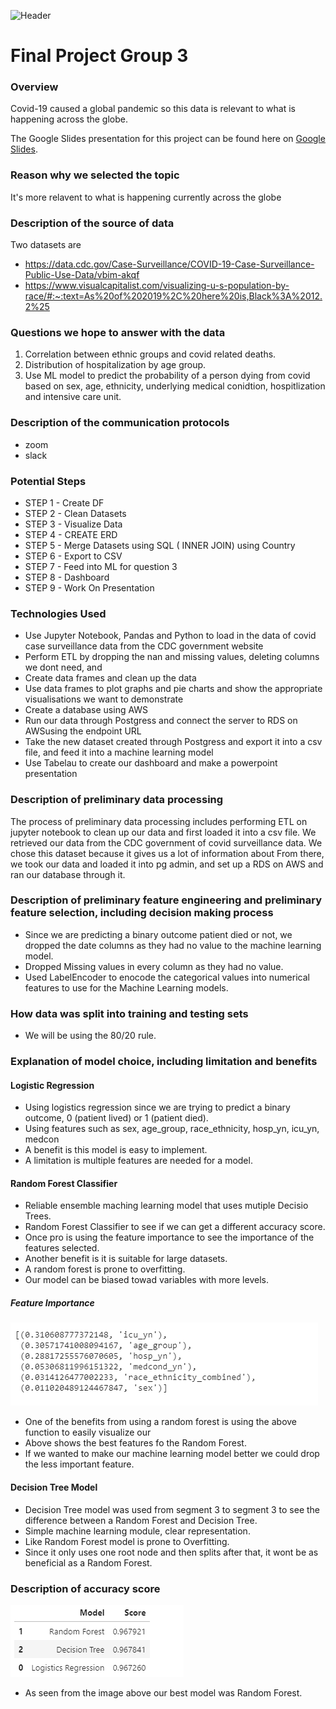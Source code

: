  ![Header](covid_19.png) 
 
# Final Project Group 3


 




### Overview
Covid-19 caused a global pandemic so this data is  relevant to what is happening across the globe. 





The Google Slides presentation for this project can be found 
here on [Google Slides](https://docs.google.com/presentation/d/1R6NoK6VatRhL9BzGuit1nTV8Zf-JTV8qRfew4igPopU/edit#slide=id.gc12a178845_0_155).

### Reason why we selected the topic 
It's more relavent to what is happening currently across the globe

### Description of the source of data
Two datasets are
- https://data.cdc.gov/Case-Surveillance/COVID-19-Case-Surveillance-Public-Use-Data/vbim-akqf
- https://www.visualcapitalist.com/visualizing-u-s-population-by-race/#:~:text=As%20of%202019%2C%20here%20is,Black%3A%2012.2%25


### Questions we hope to answer with the data

1.   Correlation between ethnic groups and covid related deaths. 
2. Distribution of hospitalization by age group.
3.  Use ML model to predict the probability of a person dying from covid based on sex, age, ethnicity, underlying medical conidtion, hospitlization and  intensive care unit.


### Description of the communication protocols
- zoom
- slack

### Potential Steps
- STEP 1 - Create DF 
- STEP 2 - Clean Datasets 
- STEP 3 - Visualize Data
- STEP 4 - CREATE ERD
- STEP 5 - Merge Datasets using SQL ( INNER JOIN) using Country
- STEP 6 - Export to CSV
- STEP 7 - Feed into ML for question 3
- STEP 8 - Dashboard
- STEP 9 - Work On Presentation

### Technologies Used 

- Use Jupyter Notebook, Pandas and Python to load in the data of covid case surveillance data from the CDC government website
- Perform ETL by dropping the nan and missing values, deleting columns we dont need, and 
- Create data frames and clean up the data 
- Use data frames to plot graphs and pie charts and show the appropriate visualisations we want to demonstrate 
- Create a database using AWS
- Run our data through Postgress and connect the server to RDS on AWSusing the endpoint URL
- Take the new dataset created through Postgress and export it into a csv file, and feed it into a machine learning model
- Use Tabelau to create our dashboard and make a powerpoint presentation


### Description of preliminary data processing

The process of preliminary data processing includes performing ETL on jupyter notebook to clean up our data and first loaded it into a csv file. We retrieved our data from the CDC government of covid surveillance data. We chose this dataset because it gives us a lot of information about  From there, we took our data and loaded it into pg admin, and set up a RDS on AWS and ran our database through it. 

### Description of preliminary feature engineering and preliminary feature selection, including decision making process
- Since we are predicting a binary outcome patient died or not, we dropped the date columns as they had no value to the machine learning model.
- Dropped Missing values in every column as they had no value.
- Used LabelEncoder to enocode the categorical values into numerical features to use for the Machine Learning models.

### How data was split into training and testing sets

- We will be using the 80/20 rule.

### Explanation of model choice, including limitation and benefits 

#### Logistic Regression
 - Using logistics regression since we are trying to predict a binary outcome, 0 (patient lived) or 1 (patient died).
 - Using features such as sex,	age_group,	race_ethnicity, hosp_yn, icu_yn, medcon
 - A benefit is this model is easy to implement.
 - A limitation is multiple features are needed for a model. 
#### Random Forest Classifier
 - Reliable ensemble maching learning model that uses mutiple Decisio Trees.
 - Random Forest Classifier to see if we can get a different accuracy score.
 - Once pro is using the feature importance to see the importance of the features selected.
 - Another benefit is it is suitable for large datasets.
 - A random forest is prone to overfitting. 
 - Our model can be biased towad variables with more levels.
 
##### Feature Importance 
![line_image](Resources/feat_imp.png)

- One of the benefits from using a random forest is using the above function to easily visualize our 
- Above shows the best features fo the Random Forest. 
- If we wanted to make our machine learning model better we could drop the less important feature.

#### Decision Tree Model
 - Decision Tree model was used from segment 3 to segment 3 to see the difference between a Random Forest and Decision Tree.
 - Simple machine learning module, clear representation.
 - Like Random Forest model is prone to Overfitting.
 - Since it only uses one root node and then splits after that, it wont be as beneficial as a Random Forest.

### Description of accuracy score 

![line_image](Resources/model_scores.png)

- As seen from the image above our best model was Random Forest.
